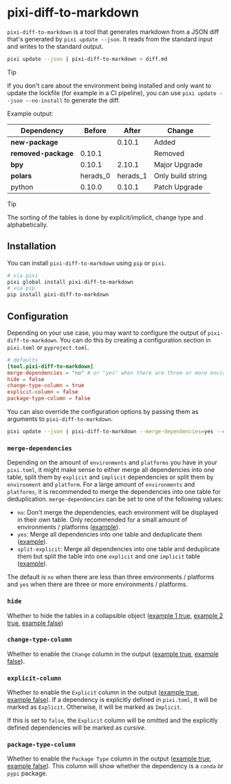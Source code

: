 # pixi-diff-to-markdown

`pixi-diff-to-markdown` is a tool that generates markdown from a JSON diff that's generated by `pixi update --json`.
It reads from the standard input and writes to the standard output.

```bash
pixi update --json | pixi-diff-to-markdown > diff.md
```

> [!TIP]
> If you don't care about the environment being installed and only want to update the lockfile (for example in a CI pipeline), you can use `pixi update --json --no-install` to generate the diff.

Example output:

| Dependency | Before | After | Change |
| - | - | - | - |
| **new-package** |  | 0.10.1 | Added |
| **removed-package** | 0.10.1 |  | Removed |
| **bpy** | 0.10.1 | 2.10.1 | Major Upgrade |
| **polars** | herads_0 | herads_1 | Only build string |
| python | 0.10.0 | 0.10.1 | Patch Upgrade |

> [!TIP]
> The sorting of the tables is done by explicit/implicit, change type and alphabetically.

## Installation

You can install `pixi-diff-to-markdown` using `pip` or `pixi`.

```bash
# via pixi
pixi global install pixi-diff-to-markdown
# via pip
pip install pixi-diff-to-markdown
```

## Configuration

Depending on your use case, you may want to configure the output of `pixi-diff-to-markdown`.
You can do this by creating a configuration section in `pixi.toml` or `pyproject.toml`.

```toml
# defaults
[tool.pixi-diff-to-markdown]
merge-dependencies = "no" # or "yes" when there are three or more environments / platforms
hide = false
change-type-column = true
explicit-column = false
package-type-column = false
```

You can also override the configuration options by passing them as arguments to `pixi-diff-to-markdown`.

```bash
pixi update --json | pixi-diff-to-markdown --merge-dependencies=yes --explicit-column
```

### `merge-dependencies`

Depending on the amount of `environments` and `platforms` you have in your `pixi.toml`, it might make sense to either merge all dependencies into one table, split them by `explicit` and `implicit` dependencies or split them by `environment` and `platform`.
For a large amount of `environments` and `platforms`, it is recommended to merge the dependencies into one table for deduplication.
`merge-dependencies` can be set to one of the following values:

- `no`: Don't merge the dependencies, each environment will be displayed in their own table. Only recommended for a small amount of environments / platforms ([example](./tests/resources/diff-example/merge-no_hide-False_change-type-True_explicit-False_package-type-False.md)).
- `yes`: Merge all dependencies into one table and deduplicate them ([example](./tests/resources/diff-polarify/merge-yes_hide-False_change-type-True_explicit-False_package-type-False.md)).
- `split-explicit`: Merge all dependencies into one table and deduplicate them but split the table into one `explicit` and one `implicit` table ([example](./tests/resources/diff-polarify/merge-split-explicit_hide-False_change-type-True_explicit-False_package-type-False.md)).

The default is `no` when there are less than three environments / platforms and `yes` when there are three or more environments / platforms.

### `hide`

Whether to hide the tables in a collapsible object ([example 1 true](./tests/resources/diff-example/merge-no_hide-True_change-type-True_explicit-False_package-type-False.md), [example 2 true](./tests/resources/diff-example/merge-split-explicit_hide-True_change-type-True_explicit-False_package-type-False.md), [example false](./tests/resources/diff-example/merge-no_hide-False_change-type-True_explicit-False_package-type-False.md))

### `change-type-column`

Whether to enable the `Change` column in the output ([example true](./tests/resources/diff-example/merge-yes_hide-False_change-type-True_explicit-False_package-type-False.md), [example false](./tests/resources/diff-example/merge-yes_hide-False_change-type-False_explicit-False_package-type-False.md)).

### `explicit-column`

Whether to enable the `Explicit` column in the output ([example true](./tests/resources/diff-example/merge-yes_hide-False_change-type-True_explicit-True_package-type-False.md), [example false](./tests/resources/diff-example/merge-yes_hide-False_change-type-True_explicit-False_package-type-False.md)).
If a dependency is explicitly defined in `pixi.toml`, it will be marked as `Explicit`. Otherwise, it will be marked as `Implicit`.

If this is set to `false`, the `Explicit` column will be omitted and the explicitly defined dependencies will be marked as *cursive*.

### `package-type-column`

Whether to enable the `Package Type` column in the output ([example true](./tests/resources/diff-example/merge-yes_hide-False_change-type-True_explicit-False_package-type-True.md), [example false](./tests/resources/diff-example/merge-yes_hide-False_change-type-True_explicit-False_package-type-False.md)).
This column will show whether the dependency is a `conda` or `pypi` package.
